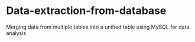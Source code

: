 # Data-extraction-from-database
Merging data from multiple tables into a unified table using MySQL for data analysis

